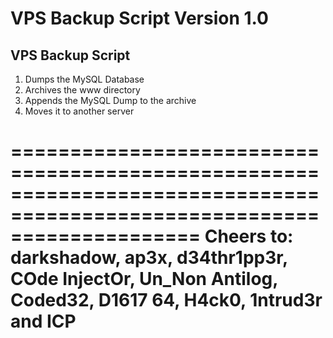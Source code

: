 VPS Backup Script 
Version 1.0
========================================================================================================================

VPS Backup Script
-----------------
1. Dumps the MySQL Database
2. Archives the www directory
3. Appends the MySQL Dump to the archive
4. Moves it to another server

========================================================================================================================
Cheers to: darkshadow, ap3x, d34thr1pp3r, COde InjectOr, Un_Non Antilog, Coded32, D1617 64, H4ck0, 1ntrud3r and ICP
========================================================================================================================
